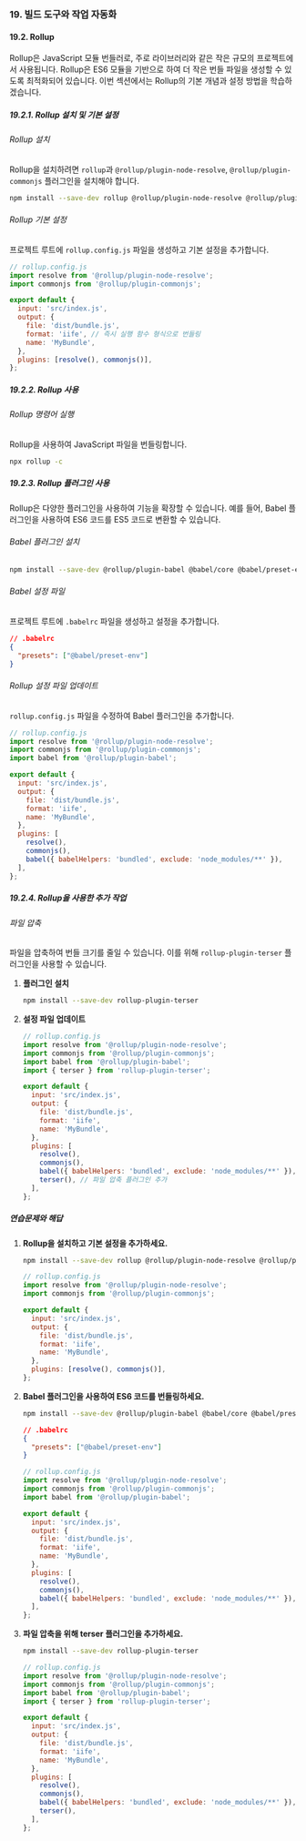 ### 19. 빌드 도구와 작업 자동화

#### 19.2. Rollup

Rollup은 JavaScript 모듈 번들러로, 주로 라이브러리와 같은 작은 규모의 프로젝트에서 사용됩니다. Rollup은 ES6 모듈을 기반으로 하여 더 작은 번들 파일을 생성할 수 있도록 최적화되어 있습니다. 이번 섹션에서는 Rollup의 기본 개념과 설정 방법을 학습하겠습니다.

##### 19.2.1. Rollup 설치 및 기본 설정

###### Rollup 설치

Rollup을 설치하려면 `rollup`과 `@rollup/plugin-node-resolve`, `@rollup/plugin-commonjs` 플러그인을 설치해야 합니다.

```bash
npm install --save-dev rollup @rollup/plugin-node-resolve @rollup/plugin-commonjs
```

###### Rollup 기본 설정

프로젝트 루트에 `rollup.config.js` 파일을 생성하고 기본 설정을 추가합니다.

```javascript
// rollup.config.js
import resolve from '@rollup/plugin-node-resolve';
import commonjs from '@rollup/plugin-commonjs';

export default {
  input: 'src/index.js',
  output: {
    file: 'dist/bundle.js',
    format: 'iife', // 즉시 실행 함수 형식으로 번들링
    name: 'MyBundle',
  },
  plugins: [resolve(), commonjs()],
};
```

##### 19.2.2. Rollup 사용

###### Rollup 명령어 실행

Rollup을 사용하여 JavaScript 파일을 번들링합니다.

```bash
npx rollup -c
```

##### 19.2.3. Rollup 플러그인 사용

Rollup은 다양한 플러그인을 사용하여 기능을 확장할 수 있습니다. 예를 들어, Babel 플러그인을 사용하여 ES6 코드를 ES5 코드로 변환할 수 있습니다.

###### Babel 플러그인 설치

```bash
npm install --save-dev @rollup/plugin-babel @babel/core @babel/preset-env
```

###### Babel 설정 파일

프로젝트 루트에 `.babelrc` 파일을 생성하고 설정을 추가합니다.

```json
// .babelrc
{
  "presets": ["@babel/preset-env"]
}
```

###### Rollup 설정 파일 업데이트

`rollup.config.js` 파일을 수정하여 Babel 플러그인을 추가합니다.

```javascript
// rollup.config.js
import resolve from '@rollup/plugin-node-resolve';
import commonjs from '@rollup/plugin-commonjs';
import babel from '@rollup/plugin-babel';

export default {
  input: 'src/index.js',
  output: {
    file: 'dist/bundle.js',
    format: 'iife',
    name: 'MyBundle',
  },
  plugins: [
    resolve(),
    commonjs(),
    babel({ babelHelpers: 'bundled', exclude: 'node_modules/**' }),
  ],
};
```

##### 19.2.4. Rollup을 사용한 추가 작업

###### 파일 압축

파일을 압축하여 번들 크기를 줄일 수 있습니다. 이를 위해 `rollup-plugin-terser` 플러그인을 사용할 수 있습니다.

1. **플러그인 설치**

   ```bash
   npm install --save-dev rollup-plugin-terser
   ```

2. **설정 파일 업데이트**

   ```javascript
   // rollup.config.js
   import resolve from '@rollup/plugin-node-resolve';
   import commonjs from '@rollup/plugin-commonjs';
   import babel from '@rollup/plugin-babel';
   import { terser } from 'rollup-plugin-terser';

   export default {
     input: 'src/index.js',
     output: {
       file: 'dist/bundle.js',
       format: 'iife',
       name: 'MyBundle',
     },
     plugins: [
       resolve(),
       commonjs(),
       babel({ babelHelpers: 'bundled', exclude: 'node_modules/**' }),
       terser(), // 파일 압축 플러그인 추가
     ],
   };
   ```

##### 연습문제와 해답

1. **Rollup을 설치하고 기본 설정을 추가하세요.**

   ```bash
   npm install --save-dev rollup @rollup/plugin-node-resolve @rollup/plugin-commonjs
   ```

   ```javascript
   // rollup.config.js
   import resolve from '@rollup/plugin-node-resolve';
   import commonjs from '@rollup/plugin-commonjs';

   export default {
     input: 'src/index.js',
     output: {
       file: 'dist/bundle.js',
       format: 'iife',
       name: 'MyBundle',
     },
     plugins: [resolve(), commonjs()],
   };
   ```

2. **Babel 플러그인을 사용하여 ES6 코드를 번들링하세요.**

   ```bash
   npm install --save-dev @rollup/plugin-babel @babel/core @babel/preset-env
   ```

   ```json
   // .babelrc
   {
     "presets": ["@babel/preset-env"]
   }
   ```

   ```javascript
   // rollup.config.js
   import resolve from '@rollup/plugin-node-resolve';
   import commonjs from '@rollup/plugin-commonjs';
   import babel from '@rollup/plugin-babel';

   export default {
     input: 'src/index.js',
     output: {
       file: 'dist/bundle.js',
       format: 'iife',
       name: 'MyBundle',
     },
     plugins: [
       resolve(),
       commonjs(),
       babel({ babelHelpers: 'bundled', exclude: 'node_modules/**' }),
     ],
   };
   ```

3. **파일 압축을 위해 terser 플러그인을 추가하세요.**

   ```bash
   npm install --save-dev rollup-plugin-terser
   ```

   ```javascript
   // rollup.config.js
   import resolve from '@rollup/plugin-node-resolve';
   import commonjs from '@rollup/plugin-commonjs';
   import babel from '@rollup/plugin-babel';
   import { terser } from 'rollup-plugin-terser';

   export default {
     input: 'src/index.js',
     output: {
       file: 'dist/bundle.js',
       format: 'iife',
       name: 'MyBundle',
     },
     plugins: [
       resolve(),
       commonjs(),
       babel({ babelHelpers: 'bundled', exclude: 'node_modules/**' }),
       terser(),
     ],
   };
   ```
